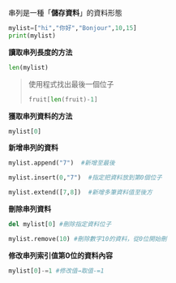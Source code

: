 串列是一種「**儲存資料**」的資料形態

```python
mylist=["hi","你好","Bonjour",10,15]
print(mylist)
```

**讀取串列長度的方法**

```python
len(mylist)
```

>使用程式找出最後一個位子
>
>```python
>fruit[len(fruit)-1]
>```

**獲取串列資料的方法**

```python
mylist[0]
```

**新增串列的資料**

```python
mylist.append("7")  #新增至最後
```

```python
mylist.insert(0,"7")  #指定把資料放到第0個位子
```

```python
mylist.extend([7,8])  #新增多筆資料值至後方
```

**刪除串列資料**

``` python
del mylist[0] #刪除指定資料位子
```

```python
mylist.remove(10) #刪除數字10的資料，從0位開始刪
```

**修改串列索引值第0位的資料內容**

```python
mylist[0]-=1 #修改值→取值-=1
```

